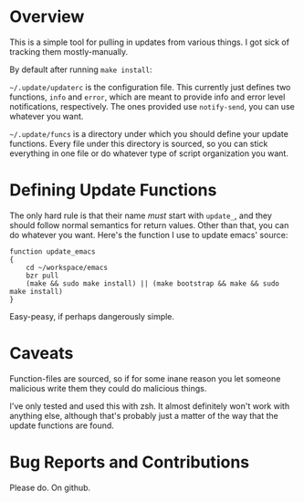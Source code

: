 Overview
=========

This is a simple tool for pulling in updates from various things. I got sick of
tracking them mostly-manually.

By default after running `make install`:

`~/.update/updaterc` is the configuration file. This currently just defines two
functions, `info` and `error`, which are meant to provide info and error level
notifications, respectively. The ones provided use `notify-send`, you can use
whatever you want.

`~/.update/funcs` is a directory under which you should define your update
functions. Every file under this directory is sourced, so you can stick
everything in one file or do whatever type of script organization you want.

Defining Update Functions
=========================

The only hard rule is that their name *must* start with `update_`, and they
should follow normal semantics for return values. Other than that, you can do
whatever you want. Here's the function I use to update emacs' source:

    function update_emacs
    {
        cd ~/workspace/emacs
        bzr pull
        (make && sudo make install) || (make bootstrap && make && sudo make install)
    }

Easy-peasy, if perhaps dangerously simple.

Caveats
=======

Function-files are sourced, so if for some inane reason you let someone
malicious write them they could do malicious things.

I've only tested and used this with zsh. It almost definitely won't work with
anything else, although that's probably just a matter of the way that the update
functions are found.


Bug Reports and Contributions
=============================

Please do. On github.

